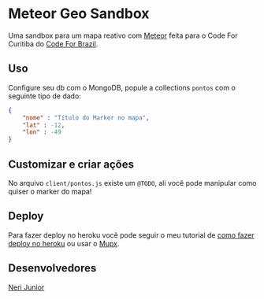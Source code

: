 # Meteor Geo Sandbox

Uma sandbox para um mapa reativo com [Meteor](http://meteor.com) feita para o Code For Curitiba do [Code For Brazil](http://www.openbrazil.org/).

## Uso
Configure seu db com o MongoDB, popule a collections `pontos` com o seguinte tipo de dado:

```json
{
    "nome" : "Título do Marker no mapa",
    "lat" : -12,
    "lon" : -49
}
```

## Customizar e criar ações

No arquivo `client/pontos.js` existe um `@TODO`, ali você pode manipular como quiser o marker do mapa!

## Deploy
Para fazer deploy no heroku você pode seguir o meu tutorial de [como fazer deploy no heroku](http://blog.nerijunior.com/2015/09/22/meteor-heroku-como-fazer-o-deploy-instalacao/) ou usar o [Mupx](https://github.com/arunoda/meteor-up/tree/mupx).


## Desenvolvedores

[Neri Junior](http://github.com/nerijunior/)
